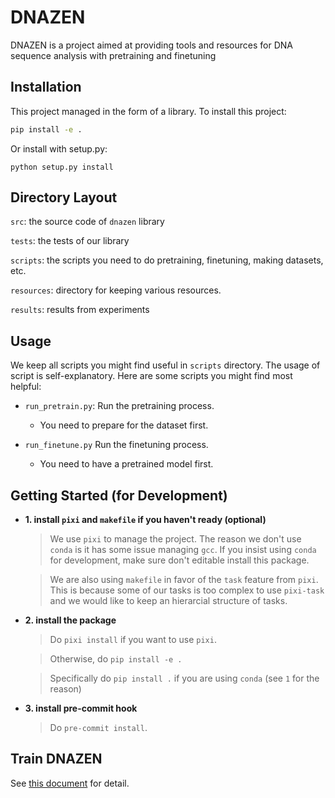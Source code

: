 # DNAZEN

DNAZEN is a project aimed at providing tools and resources for DNA sequence analysis with pretraining and finetuning

## Installation

This project managed in the form of a library. To install this project:

```bash
pip install -e .
```

Or install with setup.py:
```
python setup.py install
```

## Directory Layout

`src`: the source code of `dnazen` library

`tests`: the tests of our library

`scripts`: the scripts you need to do pretraining, finetuning, making datasets, etc.

`resources`: directory for keeping various resources.

`results`: results from experiments


## Usage

We keep all scripts you might find useful in `scripts` directory. The usage of script is self-explanatory. Here are some scripts you might find most helpful:

- `run_pretrain.py`: Run the pretraining process.

    - You need to prepare for the dataset first.

- `run_finetune.py` Run the finetuning process.

    - You need to have a pretrained model first.


## Getting Started (for Development)

- __1. install `pixi` and `makefile` if you haven't ready (optional)__
    > We use `pixi` to manage the project. The reason we don't use `conda` is it has some issue managing `gcc`. If you insist using `conda` for development, make sure don't editable install this package.

    > We are also using `makefile` in favor of the `task` feature from `pixi`. This is because some of our tasks is too complex to use `pixi-task` and we would like to keep an hierarcial structure of tasks.

- __2. install the package__
    > Do `pixi install` if you want to use `pixi`.

    > Otherwise, do `pip install -e .`

    > Specifically do `pip install .` if you are using `conda` (see `1` for the reason)

- __3. install pre-commit hook__
    > Do `pre-commit install`.

## Train DNAZEN

See [this document](./scripts/README.md) for detail.